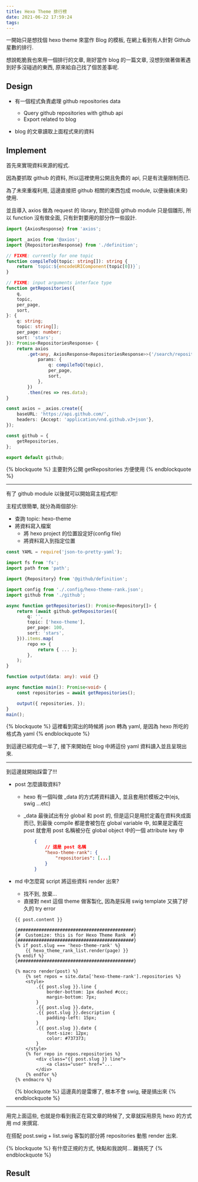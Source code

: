 ```yaml
---
title: Hexo Theme 排行榜
date: 2021-06-22 17:59:24
tags:
---
```


一開始只是想找個 hexo theme 來當作 Blog 的模板, 在網上看到有人針對 Github 星數的排行.

想說乾脆我也來用一個排行的文章, 剛好當作 blog 的一篇文章, 沒想到做著做著遇到好多沒碰過的東西, 原來給自己找了個苦差事呢.

<!-- more -->

## Design

- 有一個程式負責處理 github repositories data
  - Query github repositories with github api
  - Export related to blog

- blog 的文章讀取上面程式來的資料

## Implement

首先來實現資料來源的程式.

因為要抓取 github 的資料, 所以這裡使用公開且免費的 api, 只是有流量限制而已.

為了未來重複利用, 這邊直接把 github 相關的東西包成 module, 以便後續(未來)使用.

並且導入 axios 做為 request 的 library, 對於這個 github module 只是個雛形, 所以 function 沒有做全面, 只有針對要用的部分作一些設計.

```typescript
import {AxiosResponse} from 'axios';

import _axios from '@axios';
import {RepositoriesResponse} from './definition';

// FIXME: currently for one topic
function compileToQ(topic: string[]): string {
    return `topic:${encodeURIComponent(topic[0])}`;
}

// FIXME: input arguments interface type
function getRepositories({
    q,
    topic,
    per_page,
    sort,
}: {
    q: string;
    topic: string[];
    per_page: number;
    sort: 'stars';
}): Promise<RepositoriesResponse> {
    return axios
        .get<any, AxiosResponse<RepositoriesResponse>>('/search/repositories', {
            params: {
                q: compileToQ(topic),
                per_page,
                sort,
            },
        })
        .then(res => res.data);
}

const axios = _axios.create({
    baseURL: 'https://api.github.com/',
    headers: {Accept: 'application/vnd.github.v3+json'},
});

const github = {
    getRepositories,
};

export default github;
```

{% blockquote %}
主要對外公開 getRepositories 方便使用
{% endblockquote %}

---

有了 github module 以後就可以開始寫主程式啦!

主程式很簡單, 就分為兩個部分:

- 查詢 topic: hexo-theme
- 將資料寫入檔案
  - 將 hexo project 的位置設定好(config file)
  - 將資料寫入到指定位置

```typescript
const YAML = require('json-to-pretty-yaml');

import fs from 'fs';
import path from 'path';

import {Repository} from '@github/definition';

import config from './.config/hexo-theme-rank.json';
import github from './github';

async function getRepositories(): Promise<Repository[]> {
    return (await github.getRepositories({
        q: '',
        topic: ['hexo-theme'],
        per_page: 100,
        sort: 'stars',
    })).items.map(
        repo => {
            return { ... };
        },
    );
}

function output(data: any): void {}

async function main(): Promise<void> {
    const repositories = await getRepositories();

    output({ repositories, });
}
main();
```
{% blockquote %}
這裡看到寫出的時候將 json 轉為 yaml, 是因為 hexo 所吃的格式為 yaml
{% endblockquote %}

到這邊已經完成一半了, 接下來開始在 blog 中將這份 yaml 資料讀入並且呈現出來.

---

到這邊就開始踩雷了!!!

- post 怎麼讀取資料?
  - hexo 有一個叫做 _data 的方式將資料讀入, 並且套用於模板之中(ejs, swig ...etc)
  - _data 最後試出有分 global 和 post 的, 但是這只是用於定義在資料夾成面而已, 到最後 compile 都是會被包在 global variable 中, 如果是定義在 post 就會用 post 名稱被分在 global object 中的一個 attribute key 中

    ```json
        {
            // 這是 post 名稱
            "hexo-theme-rank": {
                "repositories": [...]
            }
        }
    ```

- md 中怎麼寫 script 將這些資料 render 出來?
  - 找不到, 放棄...
  - 直接對 next 這個 theme 做客製化, 因為是採用 swig template 又搞了好久的 try error

  ```swig post.swig
  {{ post.content }}
  
  {############################################}
  {#  Customize: this is for Hexo Theme Rank  #}
  {############################################}
  {% if post.slug === 'hexo-theme-rank' %}
      {{ hexo_theme_rank_list.render(page) }}
  {% endif %}
  {############################################}
  ```

  ```swig list.swig
  {% macro render(post) %}
      {% set repos = site.data['hexo-theme-rank'].repositories %}
      <style>
          .{{ post.slug }}.line {
              border-bottom: 1px dashed #ccc;
              margin-bottom: 7px;
          }
          .{{ post.slug }}.date,
          .{{ post.slug }}.description {
              padding-left: 15px;
          }
          .{{ post.slug }}.date {
              font-size: 12px;
              color: #737373;
          }
      </style>
      {% for repo in repos.repositories %}
          <div class="{{ post.slug }} line">
              <a class="user" href="...
          </div>
      {% endfor %}
  {% endmacro %}
  ```

  {% blockquote %}
  這邊真的是雷爆了, 根本不會 swig, 硬是搞出來
  {% endblockquote %}

---

用完上面這些, 也就是你看到我正在寫文章的時候了, 文章就採用原先 hexo 的方式用 md 來撰寫.

在搭配 post.swig + list.swig 客製的部分將 repositories 動態 render 出來.

{% blockquote %}
有什麼正規的方式, 快點和我說阿... 難搞死了
{% endblockquote %}



## Result
